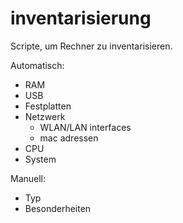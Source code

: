 # inventarisierung
Scripte, um Rechner zu inventarisieren.

Automatisch:

- RAM
- USB
- Festplatten
- Netzwerk
  - WLAN/LAN interfaces
  - mac adressen
- CPU
- System

Manuell:

- Typ
- Besonderheiten
